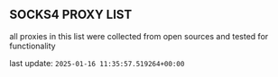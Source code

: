 ## SOCKS4 PROXY LIST

all proxies in this list were collected from open sources and tested for functionality

last update: `2025-01-16 11:35:57.519264+00:00`